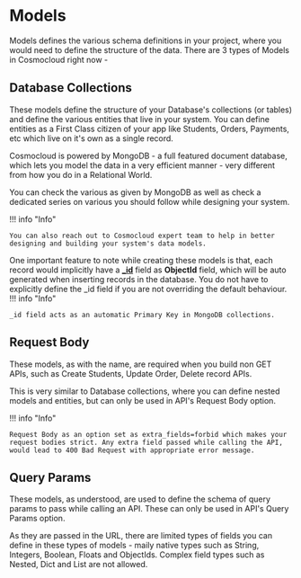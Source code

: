 # Models

Models defines the various schema definitions in your project, where you would need to define the structure of the data. There are 3 types of Models in Cosmocloud right now -

## Database Collections

These models define the structure of your Database's collections (or tables) and define the various entities that live in your system. You can define entities as a First Class citizen of your app like Students, Orders, Payments, etc which live on it's own as a single record.

Cosmocloud is powered by MongoDB - a full featured document database, which lets you model the data in a very efficient manner - very different from how you do in a Relational World.

You can check the various  as given by MongoDB as well as check a dedicated series on various  you should follow while designing your system.

!!! info "Info"

    You can also reach out to Cosmocloud expert team to help in better designing and building your system's data models.

One important feature to note while creating these models is that, each record would implicitly have a **[_id](https://www.mongodb.com/docs/manual/core/document/)** field as **ObjectId** field, which will be auto generated when inserting records in the database. You do not have to explicitly define the _id field if you are not overriding the default behaviour.
!!! info "Info"
    
    _id field acts as an automatic Primary Key in MongoDB collections.

## Request Body
These models, as with the name, are required when you build non GET APIs, such as Create Students, Update Order, Delete record APIs.

This is very similar to Database collections, where you can define nested models and entities, but can only be used in API's Request Body option.

!!! info "Info"

    Request Body as an option set as extra_fields=forbid which makes your request bodies strict. Any extra field passed while calling the API, would lead to 400 Bad Request with appropriate error message.

## Query Params
These models, as understood, are used to define the schema of query params to pass while calling an API. These can only be used in API's Query Params option.

As they are passed in the URL, there are limited types of fields you can define in these types of models - maily native types such as String, Integers, Boolean, Floats and ObjectIds. Complex field types such as Nested, Dict and List are not allowed.